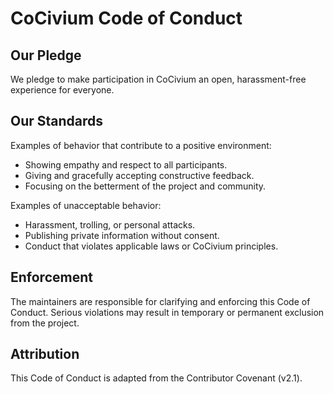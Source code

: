 # CoCivium Code of Conduct

## Our Pledge
We pledge to make participation in CoCivium an open, harassment-free experience for everyone.

## Our Standards
Examples of behavior that contribute to a positive environment:
- Showing empathy and respect to all participants.
- Giving and gracefully accepting constructive feedback.
- Focusing on the betterment of the project and community.

Examples of unacceptable behavior:
- Harassment, trolling, or personal attacks.
- Publishing private information without consent.
- Conduct that violates applicable laws or CoCivium principles.

## Enforcement
The maintainers are responsible for clarifying and enforcing this Code of Conduct.
Serious violations may result in temporary or permanent exclusion from the project.

## Attribution
This Code of Conduct is adapted from the Contributor Covenant (v2.1).

